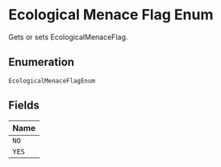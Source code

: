 
# Ecological Menace Flag Enum

Gets or sets EcologicalMenaceFlag.

## Enumeration

`EcologicalMenaceFlagEnum`

## Fields

| Name |
|  --- |
| `NO` |
| `YES` |


